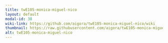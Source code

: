 ```yaml
---
title: twE105-monica-miguel-nico
layout: default
modal-id: 38
wiki-link: https://github.com/aigora/twE105-monica-miguel-nico/wiki
thumbnail: https://raw.githubusercontent.com/aigora/twE105-monica-miguel-nico/master/logo.png
alt: twE105-monica-miguel-nico
---
```

